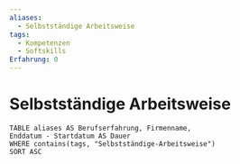 ```yaml
---
aliases:
  - Selbstständige Arbeitsweise
tags:
  - Kompetenzen
  - Softskills
Erfahrung: 0
---
```

# Selbstständige Arbeitsweise

```dataview
TABLE aliases AS Berufserfahrung, Firmenname,
Enddatum - Startdatum AS Dauer
WHERE contains(tags, "Selbstständige-Arbeitsweise")
SORT ASC
```